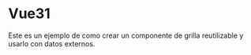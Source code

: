 # Vue31
Este es un ejemplo de como crear un componente de grilla reutilizable y usarlo con datos externos.

